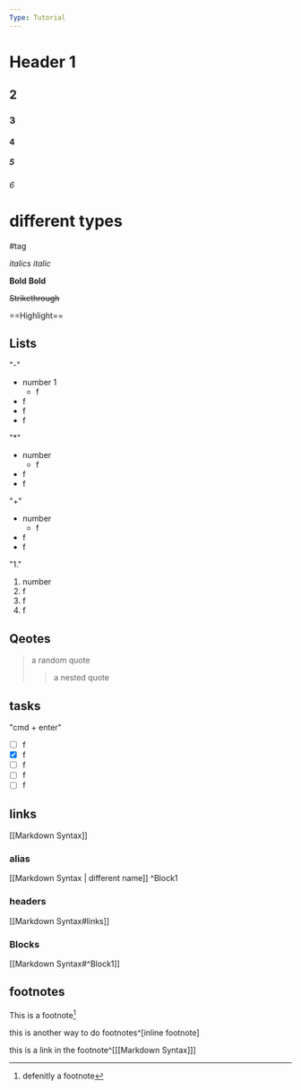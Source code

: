 ```yaml
---
Type: Tutorial
---
```

# Header 1
## 2
### 3
#### 4
##### 5
###### 6

# different types

#tag

_italics_
*italic*

__Bold__
**Bold**

~~Strikethrough~~

==Highlight==

## Lists

"-"

- number 1
	- f
- f
- f
- f

"*"

* number
	* f
* f
* f

"+"

+ number
	+ f
+ f
+ f

"1."

1. number
2. f
3. f
4. f

## Qeotes
> a random quote
> >a nested quote



## tasks

"cmd + enter"

- [ ] f
- [x] f
- [ ] f
- [ ] f
- [ ] f

## links

[[Markdown Syntax]]

### alias

[[Markdown Syntax | different name]] ^Block1

### headers

[[Markdown Syntax#links]]

### Blocks
[[Markdown Syntax#^Block1]]

## footnotes
This is a footnote[^1] 

[^1]: defenitly a footnote

this is another way to do footnotes^[inline footnote] 

this is a link in the footnote^[[[Markdown Syntax]]]


